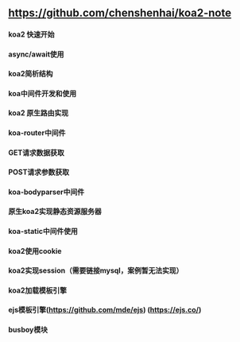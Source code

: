 ## https://github.com/chenshenhai/koa2-note

#### koa2 快速开始

#### async/await使用

#### koa2简析结构

#### koa中间件开发和使用

#### koa2 原生路由实现

#### koa-router中间件

#### GET请求数据获取

#### POST请求参数获取

#### koa-bodyparser中间件

#### 原生koa2实现静态资源服务器

#### koa-static中间件使用

#### koa2使用cookie

#### koa2实现session（需要链接mysql，案例暂无法实现）

#### koa2加载模板引擎

#### ejs模板引擎(https://github.com/mde/ejs) (https://ejs.co/)

#### busboy模块

####
####
####
####
####
####
####
####
####
####
####
####
####